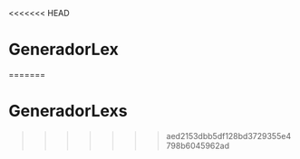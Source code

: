 <<<<<<< HEAD
# GeneradorLex
=======
# GeneradorLexs
>>>>>>> aed2153dbb5df128bd3729355e4798b6045962ad
